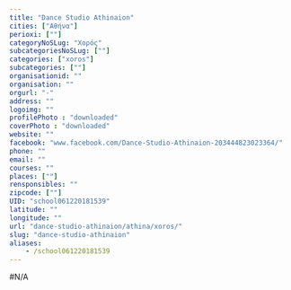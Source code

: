 ```yaml
---
title: "Dance Studio Athinaion"
cities: ["Αθήνα"]
perioxi: [""]
categoryNoSLug: "Χορός"
subcategoriesNoSLug: [""]
categories: ["xoros"]
subcategories: [""]
organisationid: ""
organisation: ""
orgurl: "-"
address: ""
logoimg: ""
profilePhoto : "downloaded"
coverPhoto : "downloaded"
website: ""
facebook: "www.facebook.com/Dance-Studio-Athinaion-203444823023364/"
phone: ""
email: ""
courses: ""
places: [""]
rensponsibles: ""
zipcode: [""]
UID: "school061220181539"
latitude: ""
longitude: ""
url: "dance-studio-athinaion/athina/xoros/"
slug: "dance-studio-athinaion"
aliases:
    - /school061220181539
---
```





#N/A